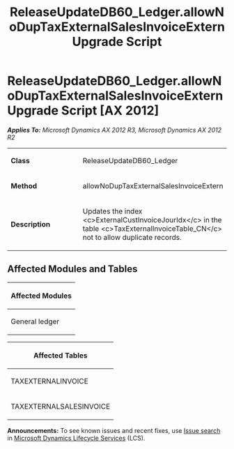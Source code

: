 ﻿---
title: ReleaseUpdateDB60_Ledger.allowNoDupTaxExternalSalesInvoiceExtern Upgrade Script
TOCTitle: ReleaseUpdateDB60_Ledger.allowNoDupTaxExternalSalesInvoiceExtern Upgrade Script
ms:assetid: 753928d6-3ae0-0db7-528e-ae6ae081780a
ms:mtpsurl: https://msdn.microsoft.com/en-us/library/JJ719288(v=AX.60)
ms:contentKeyID: 49709080
ms.date: 05/18/2015
mtps_version: v=AX.60
---

# ReleaseUpdateDB60\_Ledger.allowNoDupTaxExternalSalesInvoiceExtern Upgrade Script [AX 2012]


_**Applies To:** Microsoft Dynamics AX 2012 R3, Microsoft Dynamics AX 2012 R2_

<table>
<colgroup>
<col style="width: 50%" />
<col style="width: 50%" />
</colgroup>
<tbody>
<tr class="odd">
<td><p><strong>Class</strong></p></td>
<td><p>ReleaseUpdateDB60_Ledger</p></td>
</tr>
<tr class="even">
<td><p><strong>Method</strong></p></td>
<td><p>allowNoDupTaxExternalSalesInvoiceExtern</p></td>
</tr>
<tr class="odd">
<td><p><strong>Description</strong></p></td>
<td><p>Updates the index &lt;c&gt;ExternalCustInvoiceJourIdx&lt;/c&gt; in the table &lt;c&gt;TaxExternalInvoiceTable_CN&lt;/c&gt; not to allow duplicate records.</p></td>
</tr>
</tbody>
</table>


## Affected Modules and Tables

<table>
<colgroup>
<col style="width: 100%" />
</colgroup>
<thead>
<tr class="header">
<th><p>Affected Modules</p></th>
</tr>
</thead>
<tbody>
<tr class="odd">
<td><p>General ledger</p></td>
</tr>
</tbody>
</table>


<table>
<colgroup>
<col style="width: 100%" />
</colgroup>
<thead>
<tr class="header">
<th><p>Affected Tables</p></th>
</tr>
</thead>
<tbody>
<tr class="odd">
<td><p>TAXEXTERNALINVOICE</p></td>
</tr>
<tr class="even">
<td><p>TAXEXTERNALSALESINVOICE</p></td>
</tr>
</tbody>
</table>

  
**Announcements:** To see known issues and recent fixes, use [Issue search](http://go.microsoft.com/fwlink/?linkid=389258) in [Microsoft Dynamics Lifecycle Services](http://go.microsoft.com/fwlink/?linkid=306505) (LCS).

